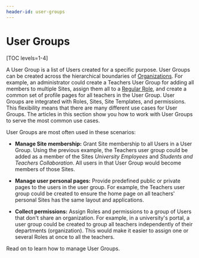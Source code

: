 ```yaml
---
header-id: user-groups
---
```


# User Groups

[TOC levels=1-4]

A User Group is a list of Users created for a specific purpose. User Groups can
be created across the hierarchical boundaries of
[Organizations](/docs/7-2/user/-/knowledge_base/u/organizations). 
For example, an administrator could create a Teachers User Group for adding all
members to multiple Sites, assign them all to a
[Regular Role](/docs/7-2/user/-/knowledge_base/u/roles-and-permissions), 
and create a common set of profile pages for all teachers in the User Group.
User Groups are integrated with Roles, Sites, Site Templates, and permissions.
This flexibility means that there are many different use cases for User Groups.
The articles in this section show you how to work with User Groups to serve the
most common use cases. 

User Groups are most often used in these scenarios: 

-   **Manage Site membership:** Grant Site membership to all Users in a User
    Group. Using the previous example, the Teachers user group could be added as
    a member of the Sites *University Employees* and *Students and Teachers
    Collaboration*. All users in that User Group would become members of those
    Sites. 

-   **Manage user personal pages:** Provide predefined public or private pages 
    to the users in the user group. For example, the Teachers user group could 
    be created to ensure the home page on all teachers' personal Sites has the 
    same layout and applications. 

-   **Collect permissions:** Assign Roles and permissions to a group of Users 
    that don't share an organization. For example, in a university's portal, a 
    user group could be created to group all teachers independently of their 
    departments (organization). This would make it easier to assign one or 
    several Roles at once to all the teachers. 

Read on to learn how to manage User Groups. 

